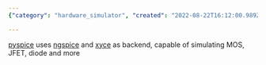 ```yaml
---
{"category": "hardware_simulator", "created": "2022-08-22T16:12:00.989Z", "date": "2022-08-22 16:12:00", "description": "PySpice is a hardware simulator that leverages ngspice and xyce as backend tools, allowing users to simulate various electronic components such as MOS, JFET, diodes, and more.", "modified": "2022-08-22T16:28:46.952Z", "tags": ["hardware", "spice"], "title": "Hardware Simulator"}

---
```


[pyspice](https://pypi.org/project/PySpice/) uses [ngspice](https://ngspice.sourceforge.io/extras.html) and [xyce](https://xyce.sandia.gov/) as backend, capable of simulating MOS, JFET, diode and more
